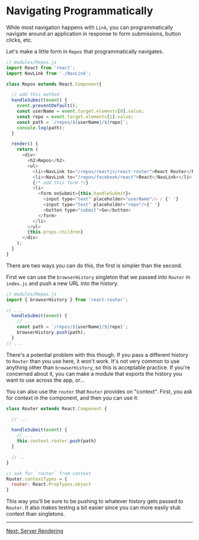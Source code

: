 # Navigating Programmatically

While most navigation happens with `Link`, you can programmatically
navigate around an application in response to form submissions, button
clicks, etc.

Let's make a little form in `Repos` that programmatically navigates.

```js
// modules/Repos.js
import React from 'react';
import NavLink from './NavLink';

class Repos extends React.Component{

  // add this method
  handleSubmit(event) {
    event.preventDefault();
    const userName = event.target.elements[0].value;
    const repo = event.target.elements[1].value;
    const path = `/repos/${userName}/${repo}`;
    console.log(path);
  }

  render() {
    return (
      <div>
        <h2>Repos</h2>
        <ul>
          <li><NavLink to="/repos/reactjs/react-router">React Router</NavLink></li>
          <li><NavLink to="/repos/facebook/react">React</NavLink></li>
          {/* add this form */}
          <li>
            <form onSubmit={this.handleSubmit}>
              <input type="text" placeholder="userName"/> / {' '}
              <input type="text" placeholder="repo"/>{' '}
              <button type="submit">Go</button>
            </form>
          </li>
        </ul>
        {this.props.children}
      </div>
    );
  }
}
```

There are two ways you can do this, the first is simpler than the
second.

First we can use the `browserHistory` singleton that we passed into
`Router` in `index.js` and push a new URL into the history.

```js
// modules/Repos.js
import { browserHistory } from 'react-router';

// ...
  handleSubmit(event) {
    // ...
    const path = `/repos/${userName}/${repo}`;
    browserHistory.push(path);
  }
// ...
```

There's a potential problem with this though. If you pass a different
history to `Router` than you use here, it won't work. It's not very
common to use anything other than `browserHistory`, so this is
acceptable practice. If you're concerned about it, you can make a module
that exports the history you want to use across the app, or...

You can also use the `router` that `Router` provides on "context".
First, you ask for context in the component, and then you can use it:

```js
class Router extends React.Component {

  // ...

  handleSubmit(event) {
    // ...
    this.context.router.push(path)
  }

  // ..
}

// ask for `router` from context
Router.contextTypes = {
  router: React.PropTypes.object
}
```

This way you'll be sure to be pushing to whatever history gets passed to
`Router`. It also makes testing a bit easier since you can more easily
stub context than singletons.

---

[Next: Server Rendering](../13-server-rendering/)
